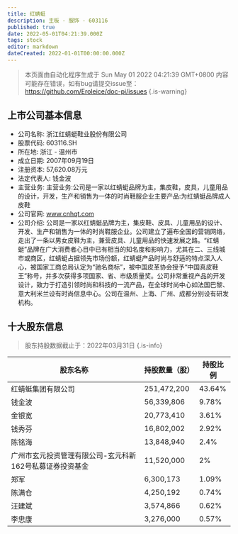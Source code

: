 ```yaml
---
title: 红蜻蜓
description: 主板 - 服饰 - 603116
published: true
date: 2022-05-01T04:21:39.000Z
tags: stock
editor: markdown
dateCreated: 2022-01-01T00:00:00.000Z
---
```


> 本页面由自动化程序生成于 Sun May 01 2022 04:21:39 GMT+0800
> 内容可能存在错误，如有bug请提交issue至：https://github.com/Eroleice/doc-pi/issues
{.is-warning}

## 上市公司基本信息
- 公司名称: 浙江红蜻蜓鞋业股份有限公司
- 股票代码: 603116.SH
- 所在地: 浙江 - 温州市
- 成立日期: 2007年09月19日
- 注册资本: 57,620.08万元
- 法定代表人: 钱金波
- 主营业务: 主营业务:公司是一家以红蜻蜓品牌为主，集皮鞋，皮具，儿童用品的设计，开发，生产和销售为一体的时尚鞋服企业主要产品:为红蜻蜓品牌成人皮鞋
- 公司官网: www.cnhqt.com
- 公司介绍: 公司是一家以红蜻蜓品牌为主，集皮鞋、皮具、儿童用品的设计、开发、生产和销售为一体的时尚鞋服企业。公司建立了遍布全国的营销网络，走出了一条以男女皮鞋为主，兼营皮具、儿童用品的快速发展之路。“红蜻蜓”品牌在广大消费者心目中已有相当的知名度和影响力，尤其在二、三线城市或商区，红蜻蜓占据领先市场份额，红蜻蜓产品时尚与舒适的特点深入人心，被国家工商总局认定为“驰名商标”，被中国皮革协会授予“中国真皮鞋王”称号，并多次获得多项国家、省、市级质量奖。公司非常重视产品的开发设计，致力于打造引领时尚和科技的一流产品，在全球时尚中心如法国巴黎、意大利米兰设有时尚信息中心。公司在温州、上海、广州、成都分别设有研发机构。


## 十大股东信息
> 股东持股数据截止于：2022年03月31日
{.is-info}

| 股东名称 | 持股数量（股） | 持股比例 |
| --- | --- | --- |
| 红蜻蜓集团有限公司 | 251,472,200 | 43.64% |
| 钱金波 | 56,339,806 | 9.78% |
| 金银宽 | 20,773,410 | 3.61% |
| 钱秀芬 | 16,802,002 | 2.92% |
| 陈铭海 | 13,848,940 | 2.4% |
| 广州市玄元投资管理有限公司-玄元科新162号私募证券投资基金 | 11,520,000 | 2% |
| 郑军 | 6,300,173 | 1.09% |
| 陈满仓 | 4,250,192 | 0.74% |
| 汪建斌 | 3,574,866 | 0.62% |
| 李忠康 | 3,276,000 | 0.57% |




